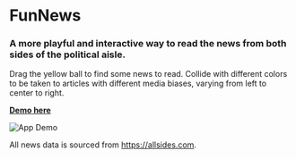 # FunNews

### A more playful and interactive way to read the news from both sides of the political aisle. 

Drag the yellow ball to find some news to read. Collide with different colors to be taken to articles with different media biases, varying from left to center to right.

[**Demo here**](https://fun-news.gigalixirapp.com/)

![App Demo](docs/fun-news-demo.gif)

All news data is sourced from https://allsides.com.